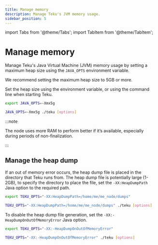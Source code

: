 ```yaml
---
title: Manage memory
description: Manage Teku's JVM memory usage.
sidebar_position: 5
---
```


import Tabs from '@theme/Tabs';
import TabItem from '@theme/TabItem';

# Manage memory

Manage Teku's Java Virtual Machine (JVM) memory usage by setting a maximum heap size using the `JAVA_OPTS` environment variable.

We recommend setting the maximum heap size to 5GB or more.

Set the heap size using the environment variable, or using the command line when starting Teku.

<Tabs>
  <TabItem value="Environment variable" label="Environment variable" >

```bash
export JAVA_OPTS=-Xmx5g
```

  </TabItem>
  <TabItem value="Command line" label="Configuration file" >

```bash
JAVA_OPTS=-Xmx5g ./teku [options]
```

  </TabItem>
</Tabs>

:::note

The node uses more RAM to perform better if it’s available, especially during periods of non-finalization.

:::

## Manage the heap dump

If an out of memory error occurs, the heap dump file is placed in the directory that Teku runs from. The heap dump file is potentially large (1-2GB), to specify the directory to place the file, set the `-XX:HeapDumpPath` Java option to the required path.

<Tabs>
  <TabItem value="Environment variable" label="Environment variable" >

```bash
export TEKU_OPTS="-XX:HeapDumpPath=/home/me/me_node/dumps"
```

  </TabItem>
  <TabItem value="Command line" label="Configuration file" >

```bash
TEKU_OPTS="-XX:HeapDumpPath=/home/me/me_node/dumps" ./teku [options]
```

  </TabItem>
</Tabs>

To disable the heap dump file generation, set the `-XX:-HeapDumpOnOutOfMemoryError` Java option.

<Tabs>
  <TabItem value="Environment variable" label="Environment variable" >

```bash
export TEKU_OPTS="-XX:-HeapDumpOnOutOfMemoryError"
```

  </TabItem>
  <TabItem value="Command line" label="Configuration file" >

```bash
TEKU_OPTS="-XX:-HeapDumpOnOutOfMemoryError" ./teku [options]
```

  </TabItem>
</Tabs>
